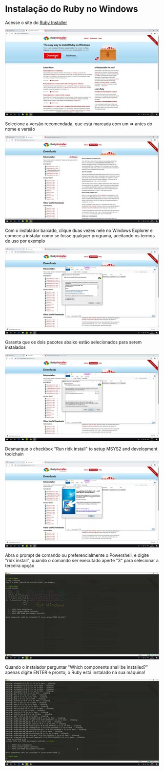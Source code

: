 # Instalação do Ruby no Windows

Acesse o site do [Ruby Installer](https://rubyinstaller.org/)

![Site do Ruby Installer](../../assets/instalacao-windows/download-ruby-windows-1.png)

Selecione a versão recomendada, que está marcada com um => antes do nome e versão

![Lista de versões](../../assets/instalacao-windows/download-ruby-windows-2.png)

Com o instalador baixado, clique duas vezes nele no Windows Explorer e comece a instalar como se fosse qualquer programa, aceitando os termos de uso por exemplo

![Instalação do Ruby Installer](../../assets/instalacao-windows/download-ruby-windows-3.png)

Garanta que os dois pacotes abaixo estão selecionados para serem instalados

![Seleção dos dois pacotes necessários](../../assets/instalacao-windows/download-ruby-windows-4.png)

Desmarque o checkbox "Run ridk install" to setup MSYS2 and development toolchain

![Desmarque o checkbox do ridk install](../../assets/instalacao-windows/download-ruby-windows-5.png)

Abra o prompt de comando ou preferencialmente o Powershell, e digite "ridk install", quando o comando ser executado aperte "3" para selecionar a terceira opção

![ridk install](../../assets/instalacao-windows/download-ruby-windows-6.png)

Quando o instalador perguntar "Which components shall be installed?" apenas digite ENTER e pronto, o Ruby está instalado na sua máquina!

![Final da instalação](../../assets/instalacao-windows/download-ruby-windows-7.png)
